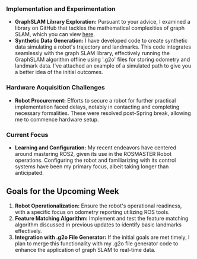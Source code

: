 ### Implementation and Experimentation
- **GraphSLAM Library Exploration:** Pursuant to your advice, I examined a library on GitHub that tackles the mathematical complexities of graph SLAM, which you can view [here](https://github.com/JeffLIrion/python-graphslam).
- **Synthetic Data Generation:** I have developed code to create synthetic data simulating a robot's trajectory and landmarks. This code integrates seamlessly with the graph SLAM library, effectively running the GraphSLAM algorithm offline using '.g2o' files for storing odometry and landmark data. I've attached an example of a simulated path to give you a better idea of the initial outcomes.
  
### Hardware Acquisition Challenges
- **Robot Procurement:** Efforts to secure a robot for further practical implementation faced delays, notably in contacting and completing necessary formalities. These were resolved post-Spring break, allowing me to commence hardware setup.

### Current Focus
- **Learning and Configuration:** My recent endeavors have centered around mastering ROS2, given its use in the ROSMASTER Robot operations. Configuring the robot and familiarizing with its control systems have been my primary focus, albeit taking longer than anticipated.

## Goals for the Upcoming Week
1. **Robot Operationalization:** Ensure the robot's operational readiness, with a specific focus on odometry reporting utilizing ROS tools.
2. **Feature Matching Algorithm:** Implement and test the feature matching algorithm discussed in previous updates to identify basic landmarks effectively.
3. **Integration with .g2o File Generator:** If the initial goals are met timely, I plan to merge this functionality with my .g2o file generator code to enhance the application of graph SLAM to real-time data.